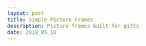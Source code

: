 ```yaml
---
layout: post
title: Simple Picture Frames
description: Picture frames built for gifts
date: 2018_05_18
---
```

